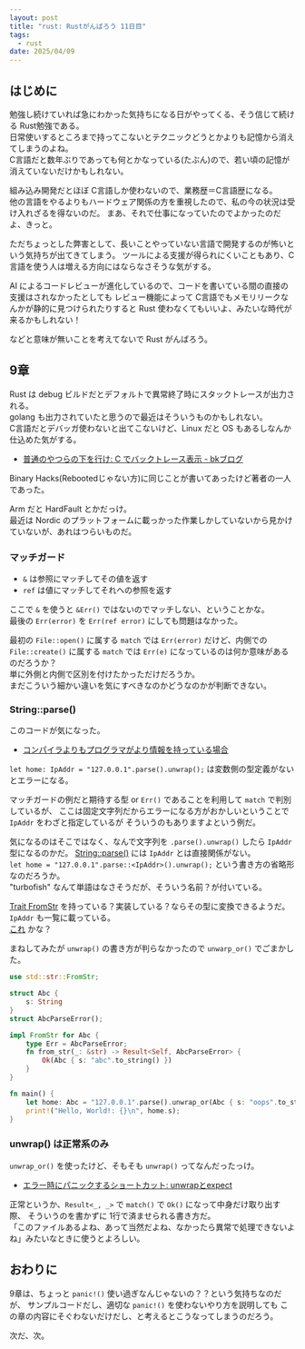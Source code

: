 ```yaml
---
layout: post
title: "rust: Rustがんばろう 11日目"
tags:
  - rust
date: 2025/04/09
---
```


## はじめに

勉強し続けていれば急にわかった気持ちになる日がやってくる、そう信じて続ける Rust勉強である。  
日常使いするところまで持ってこないとテクニックどうとかよりも記憶から消えてしまうのよね。  
C言語だと数年ぶりであっても何とかなっている(たぶん)ので、若い頃の記憶が消えていないだけかもしれない。

組み込み開発だとほぼ C言語しか使わないので、業務歴＝C言語歴になる。  
他の言語をやるよりもハードウェア関係の方を重視したので、私の今の状況は受け入れざるを得ないのだ。
まあ、それで仕事になっていたのでよかったのだよ、きっと。

ただちょっとした弊害として、長いことやっていない言語で開発するのが怖いという気持ちが出てきてしまう。
ツールによる支援が得られにくいこともあり、C言語を使う人は増える方向にはならなさそうな気がする。

AI によるコードレビューが進化しているので、コードを書いている間の直接の支援はされなかったとしても
レビュー機能によって C言語でもメモリリークなんかが静的に見つけられたりすると
Rust 使わなくてもいいよ、みたいな時代が来るかもしれない！

などと意味が無いことを考えてないで Rust がんばろう。

## 9章

Rust は debug ビルドだとデフォルトで異常終了時にスタックトレースが出力される。  
golang も出力されていたと思うので最近はそういうものかもしれない。  
C言語だとデバッガ使わないと出てこないけど、Linux だと OS もあるしなんか仕込めた気がする。

* [普通のやつらの下を行け: C でバックトレース表示 - bkブログ](http://0xcc.net/blog/archives/000067.html)

Binary Hacks(Rebootedじゃない方)に同じことが書いてあったけど著者の一人であった。

Arm だと HardFault とかだっけ。  
最近は Nordic のプラットフォームに載っかった作業しかしていないから見かけていないが、あれはつらいものだ。

### マッチガード

* `&` は参照にマッチしてその値を返す
* `ref` は値にマッチしてそれへの参照を返す

ここで `&` を使うと `&Err()` ではないのでマッチしない、ということかな。  
最後の `Err(error)` を `Err(ref error)` にしても問題はなかった。

最初の `File::open()` に属する `match` では `Err(error)` だけど、内側での `File::create()` に属する `match` では `Err(e)` になっているのは何か意味があるのだろうか？  
単に外側と内側で区別を付けたかっただけだろうか。  
まだこういう細かい違いを気にすべきなのかどうなのかが判断できない。

### String::parse()

このコードが気になった。

* [コンパイラよりもプログラマがより情報を持っている場合](https://doc.rust-jp.rs/book-ja/ch09-03-to-panic-or-not-to-panic.html#%E3%82%B3%E3%83%B3%E3%83%91%E3%82%A4%E3%83%A9%E3%82%88%E3%82%8A%E3%82%82%E3%83%97%E3%83%AD%E3%82%B0%E3%83%A9%E3%83%9E%E3%81%8C%E3%82%88%E3%82%8A%E6%83%85%E5%A0%B1%E3%82%92%E6%8C%81%E3%81%A3%E3%81%A6%E3%81%84%E3%82%8B%E5%A0%B4%E5%90%88)

`let home: IpAddr = "127.0.0.1".parse().unwrap();` は変数側の型定義がないとエラーになる。

マッチガードの例だと期待する型 or `Err()` であることを利用して `match` で判別しているが、
ここは固定文字列だからエラーになる方がおかしいということで `IpAddr` をわざと指定しているが
そういうのもありますよという例だ。

気になるのはそこではなく、なんで文字列を `.parse().unwrap()` したら `IpAddr` 型になるのかだ。
[String::parse()](https://doc.rust-lang.org/std/string/struct.String.html#method.parse) には `IpAddr` とは直接関係がない。  
`let home = "127.0.0.1".parse::<IpAddr>().unwrap();` という書き方の省略形なのだろうか。  
"turbofish" なんて単語はなさそうだが、そういう名前？が付いている。

[Trait FromStr](https://doc.rust-lang.org/std/str/trait.FromStr.html) を持っている？実装している？ならその型に変換できるようだ。  
`IpAddr` も一覧に載っている。  
[これ](https://doc.rust-lang.org/std/net/enum.IpAddr.html#method.from_str) かな？

まねしてみたが `unwrap()` の書き方が判らなかったので `unwarp_or()` でごまかした。

```rust
use std::str::FromStr;

struct Abc {
    s: String
}
struct AbcParseError();

impl FromStr for Abc {
    type Err = AbcParseError;
    fn from_str(_: &str) -> Result<Self, AbcParseError> {
        Ok(Abc { s: "abc".to_string() })
    }
}

fn main() {
    let home: Abc = "127.0.0.1".parse().unwrap_or(Abc { s: "oops".to_string() });
    print!("Hello, World!: {}\n", home.s);
}
```

### unwrap() は正常系のみ

`unwrap_or()` を使ったけど、そもそも `unwrap()` ってなんだったっけ。

* [エラー時にパニックするショートカット: unwrapとexpect](https://doc.rust-jp.rs/book-ja/ch09-02-recoverable-errors-with-result.html?highlight=unwrap#%E3%82%A8%E3%83%A9%E3%83%BC%E6%99%82%E3%81%AB%E3%83%91%E3%83%8B%E3%83%83%E3%82%AF%E3%81%99%E3%82%8B%E3%82%B7%E3%83%A7%E3%83%BC%E3%83%88%E3%82%AB%E3%83%83%E3%83%88-unwrap%E3%81%A8expect)

正常というか、`Result<_, _>` で `match()` で `Ok()` になって中身だけ取り出す際、
そういうのを書かずに 1行で済ませられる書き方だ。  
「このファイルあるよね、あって当然だよね、なかったら異常で処理できないよね」みたいなときに使うとよろしい。

## おわりに

9章は、ちょっと `panic!()` 使い過ぎなんじゃないの？？という気持ちなのだが、
サンプルコードだし、適切な `panic!()` を使わないやり方を説明しても
この章の内容にそぐわないだけだし、と考えるとこうなってしまうのだろう。

次だ、次。
